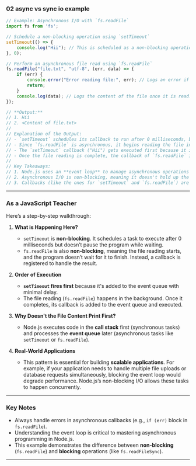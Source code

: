 ### **02 async vs sync io example**

```javascript
// Example: Asynchronous I/O with `fs.readFile`
import fs from 'fs';

// Schedule a non-blocking operation using `setTimeout`
setTimeout(() => {
    console.log("Hii"); // This is scheduled as a non-blocking operation to execute after 0ms.
}, 0);

// Perform an asynchronous file read using `fs.readFile`
fs.readFile("file.txt", "utf-8", (err, data) => {
    if (err) {
        console.error("Error reading file:", err); // Logs an error if the file cannot be read.
        return;
    }
    console.log(data); // Logs the content of the file once it is read.
});

// **Output:** 
// 1. Hii
// 2. <Content of file.txt>
//
// Explanation of the Output:
// - `setTimeout` schedules its callback to run after 0 milliseconds, but the exact execution depends on the event loop.
// - Since `fs.readFile` is asynchronous, it begins reading the file in the background while the event loop continues executing other tasks.
// - The `setTimeout` callback ("Hii") gets executed first because it is added to the event queue with a minimal delay (0ms). 
// - Once the file reading is complete, the callback of `fs.readFile` is executed, printing the content of the file.
//
// Key Takeaways:
// 1. Node.js uses an **event loop** to manage asynchronous operations like `setTimeout` and `fs.readFile`.
// 2. Asynchronous I/O is non-blocking, meaning it doesn't hold up the execution of other code while waiting for I/O tasks to complete.
// 3. Callbacks (like the ones for `setTimeout` and `fs.readFile`) are executed when their associated tasks are finished.
```

---

### **As a JavaScript Teacher**
Here’s a step-by-step walkthrough:

1. **What is Happening Here?**
   - `setTimeout` is **non-blocking**. It schedules a task to execute after 0 milliseconds but doesn’t pause the program while waiting.
   - `fs.readFile` is also **non-blocking**, meaning the file reading starts, and the program doesn’t wait for it to finish. Instead, a callback is registered to handle the result.

2. **Order of Execution**
   - **`setTimeout` fires first** because it's added to the event queue with minimal delay.
   - The file reading (`fs.readFile`) happens in the background. Once it completes, its callback is added to the event queue and executed.

3. **Why Doesn't the File Content Print First?**
   - Node.js executes code in the **call stack** first (synchronous tasks) and processes the **event queue** later (asynchronous tasks like `setTimeout` or `fs.readFile`).

4. **Real-World Applications**
   - This pattern is essential for building **scalable applications**. For example, if your application needs to handle multiple file uploads or database requests simultaneously, blocking the event loop would degrade performance. Node.js’s non-blocking I/O allows these tasks to happen concurrently.

---

### **Key Notes**
- Always handle errors in asynchronous callbacks (e.g., `if (err)` block in `fs.readFile`).
- Understanding the event loop is critical to mastering asynchronous programming in Node.js.
- This example demonstrates the difference between **non-blocking** (`fs.readFile`) and **blocking** operations (like `fs.readFileSync`).



---